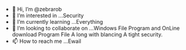 - 👋 Hi, I’m @zebrarob
- 👀 I’m interested in ...Security
- 🌱 I’m currently learning ...Everything
- 💞️ I’m looking to collaborate on ...Windows File Program and OnLine download Program File A long with blancing A tight security.
- 📫 How to reach me ...Ewail

<!---
zebrarob/zebrarob is a ✨ special ✨ repository because its `README.md` (this file) appears on your GitHub profile.
You can click the Preview link to take a look at your changes.
---
